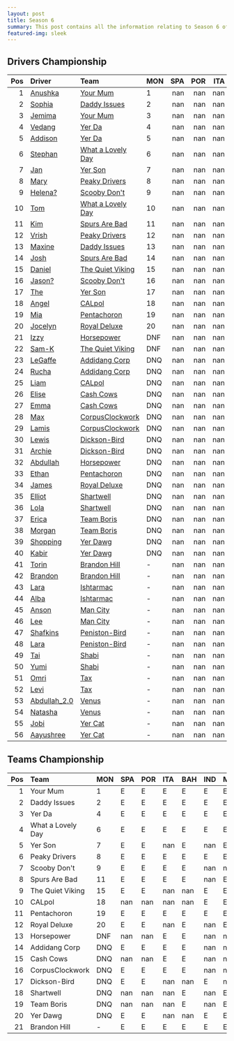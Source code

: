 ```yaml
---
layout: post 
title: Season 6 
summary: This post contains all the information relating to Season 6 of Formula j! 
featured-img: sleek 
--- 
```

## Drivers Championship

|   Pos | Driver                                                              | Team                                                                     | MON   |   SPA |   POR |   ITA |   BAH |   IND |   MAL |   JPN |   ARG |   USA |   TAL |   BRA |   Points |
|------:|:--------------------------------------------------------------------|:-------------------------------------------------------------------------|:------|------:|------:|------:|------:|------:|------:|------:|------:|------:|------:|------:|---------:|
|     1 | [Anushka](https://formulaj.github.io/Anushka_driver_page)           | [Your Mum](https://formulaj.github.io/YourMum_team_page)                 | 1     |   nan |   nan |   nan |   nan |   nan |   nan |   nan |   nan |   nan |   nan |   nan |       40 |
|     2 | [Sophia](https://formulaj.github.io/Sophia_driver_page)             | [Daddy Issues](https://formulaj.github.io/DaddyIssues_team_page)         | 2     |   nan |   nan |   nan |   nan |   nan |   nan |   nan |   nan |   nan |   nan |   nan |       30 |
|     3 | [Jemima](https://formulaj.github.io/Jemima_driver_page)             | [Your Mum](https://formulaj.github.io/YourMum_team_page)                 | 3     |   nan |   nan |   nan |   nan |   nan |   nan |   nan |   nan |   nan |   nan |   nan |       24 |
|     4 | [Vedang](https://formulaj.github.io/Vedang_driver_page)             | [Yer Da](https://formulaj.github.io/YerDa_team_page)                     | 4     |   nan |   nan |   nan |   nan |   nan |   nan |   nan |   nan |   nan |   nan |   nan |       20 |
|     5 | [Addison](https://formulaj.github.io/Addison_driver_page)           | [Yer Da](https://formulaj.github.io/YerDa_team_page)                     | 5     |   nan |   nan |   nan |   nan |   nan |   nan |   nan |   nan |   nan |   nan |   nan |       16 |
|     6 | [Stephan](https://formulaj.github.io/Stephan_driver_page)           | [What a Lovely Day](https://formulaj.github.io/WhataLovelyDay_team_page) | 6     |   nan |   nan |   nan |   nan |   nan |   nan |   nan |   nan |   nan |   nan |   nan |       12 |
|     7 | [Jan](https://formulaj.github.io/Jan_driver_page)                   | [Yer Son](https://formulaj.github.io/YerSon_team_page)                   | 7     |   nan |   nan |   nan |   nan |   nan |   nan |   nan |   nan |   nan |   nan |   nan |        8 |
|     8 | [Mary](https://formulaj.github.io/Mary_driver_page)                 | [Peaky Drivers](https://formulaj.github.io/PeakyDrivers_team_page)       | 8     |   nan |   nan |   nan |   nan |   nan |   nan |   nan |   nan |   nan |   nan |   nan |        6 |
|     9 | [Helena?](https://formulaj.github.io/Helena?_driver_page)           | [Scooby Don't](https://formulaj.github.io/ScoobyDon't_team_page)         | 9     |   nan |   nan |   nan |   nan |   nan |   nan |   nan |   nan |   nan |   nan |   nan |        4 |
|    10 | [Tom](https://formulaj.github.io/Tom_driver_page)                   | [What a Lovely Day](https://formulaj.github.io/WhataLovelyDay_team_page) | 10    |   nan |   nan |   nan |   nan |   nan |   nan |   nan |   nan |   nan |   nan |   nan |        2 |
|    11 | [Kim](https://formulaj.github.io/Kim_driver_page)                   | [Spurs Are Bad](https://formulaj.github.io/SpursAreBad_team_page)        | 11    |   nan |   nan |   nan |   nan |   nan |   nan |   nan |   nan |   nan |   nan |   nan |        0 |
|    12 | [Vrish](https://formulaj.github.io/Vrish_driver_page)               | [Peaky Drivers](https://formulaj.github.io/PeakyDrivers_team_page)       | 12    |   nan |   nan |   nan |   nan |   nan |   nan |   nan |   nan |   nan |   nan |   nan |        0 |
|    13 | [Maxine](https://formulaj.github.io/Maxine_driver_page)             | [Daddy Issues](https://formulaj.github.io/DaddyIssues_team_page)         | 13    |   nan |   nan |   nan |   nan |   nan |   nan |   nan |   nan |   nan |   nan |   nan |        0 |
|    14 | [Josh](https://formulaj.github.io/Josh_driver_page)                 | [Spurs Are Bad](https://formulaj.github.io/SpursAreBad_team_page)        | 14    |   nan |   nan |   nan |   nan |   nan |   nan |   nan |   nan |   nan |   nan |   nan |        0 |
|    15 | [Daniel](https://formulaj.github.io/Daniel_driver_page)             | [The Quiet Viking](https://formulaj.github.io/TheQuietViking_team_page)  | 15    |   nan |   nan |   nan |   nan |   nan |   nan |   nan |   nan |   nan |   nan |   nan |        0 |
|    16 | [Jason?](https://formulaj.github.io/Jason?_driver_page)             | [Scooby Don't](https://formulaj.github.io/ScoobyDon't_team_page)         | 16    |   nan |   nan |   nan |   nan |   nan |   nan |   nan |   nan |   nan |   nan |   nan |        0 |
|    17 | [The](https://formulaj.github.io/The_driver_page)                   | [Yer Son](https://formulaj.github.io/YerSon_team_page)                   | 17    |   nan |   nan |   nan |   nan |   nan |   nan |   nan |   nan |   nan |   nan |   nan |        0 |
|    18 | [Angel](https://formulaj.github.io/Angel_driver_page)               | [CALpol](https://formulaj.github.io/CALpol_team_page)                    | 18    |   nan |   nan |   nan |   nan |   nan |   nan |   nan |   nan |   nan |   nan |   nan |        0 |
|    19 | [Mia](https://formulaj.github.io/Mia_driver_page)                   | [Pentachoron](https://formulaj.github.io/Pentachoron_team_page)          | 19    |   nan |   nan |   nan |   nan |   nan |   nan |   nan |   nan |   nan |   nan |   nan |        0 |
|    20 | [Jocelyn](https://formulaj.github.io/Jocelyn_driver_page)           | [Royal Deluxe](https://formulaj.github.io/RoyalDeluxe_team_page)         | 20    |   nan |   nan |   nan |   nan |   nan |   nan |   nan |   nan |   nan |   nan |   nan |        0 |
|    21 | [Izzy](https://formulaj.github.io/Izzy_driver_page)                 | [Horsepower](https://formulaj.github.io/Horsepower_team_page)            | DNF   |   nan |   nan |   nan |   nan |   nan |   nan |   nan |   nan |   nan |   nan |   nan |        0 |
|    22 | [Sam-K](https://formulaj.github.io/Sam-K_driver_page)               | [The Quiet Viking](https://formulaj.github.io/TheQuietViking_team_page)  | DNF   |   nan |   nan |   nan |   nan |   nan |   nan |   nan |   nan |   nan |   nan |   nan |        0 |
|    23 | [LeGaffe](https://formulaj.github.io/LeGaffe_driver_page)           | [Addidang Corp](https://formulaj.github.io/AddidangCorp_team_page)       | DNQ   |   nan |   nan |   nan |   nan |   nan |   nan |   nan |   nan |   nan |   nan |   nan |        0 |
|    24 | [Rucha](https://formulaj.github.io/Rucha_driver_page)               | [Addidang Corp](https://formulaj.github.io/AddidangCorp_team_page)       | DNQ   |   nan |   nan |   nan |   nan |   nan |   nan |   nan |   nan |   nan |   nan |   nan |        0 |
|    25 | [Liam](https://formulaj.github.io/Liam_driver_page)                 | [CALpol](https://formulaj.github.io/CALpol_team_page)                    | DNQ   |   nan |   nan |   nan |   nan |   nan |   nan |   nan |   nan |   nan |   nan |   nan |        0 |
|    26 | [Elise](https://formulaj.github.io/Elise_driver_page)               | [Cash Cows](https://formulaj.github.io/CashCows_team_page)               | DNQ   |   nan |   nan |   nan |   nan |   nan |   nan |   nan |   nan |   nan |   nan |   nan |        0 |
|    27 | [Emma](https://formulaj.github.io/Emma_driver_page)                 | [Cash Cows](https://formulaj.github.io/CashCows_team_page)               | DNQ   |   nan |   nan |   nan |   nan |   nan |   nan |   nan |   nan |   nan |   nan |   nan |        0 |
|    28 | [Max](https://formulaj.github.io/Max_driver_page)                   | [CorpusClockwork](https://formulaj.github.io/CorpusClockwork_team_page)  | DNQ   |   nan |   nan |   nan |   nan |   nan |   nan |   nan |   nan |   nan |   nan |   nan |        0 |
|    29 | [Lamis](https://formulaj.github.io/Lamis_driver_page)               | [CorpusClockwork](https://formulaj.github.io/CorpusClockwork_team_page)  | DNQ   |   nan |   nan |   nan |   nan |   nan |   nan |   nan |   nan |   nan |   nan |   nan |        0 |
|    30 | [Lewis](https://formulaj.github.io/Lewis_driver_page)               | [Dickson-Bird](https://formulaj.github.io/Dickson-Bird_team_page)        | DNQ   |   nan |   nan |   nan |   nan |   nan |   nan |   nan |   nan |   nan |   nan |   nan |        0 |
|    31 | [Archie](https://formulaj.github.io/Archie_driver_page)             | [Dickson-Bird](https://formulaj.github.io/Dickson-Bird_team_page)        | DNQ   |   nan |   nan |   nan |   nan |   nan |   nan |   nan |   nan |   nan |   nan |   nan |        0 |
|    32 | [Abdullah](https://formulaj.github.io/Abdullah_driver_page)         | [Horsepower](https://formulaj.github.io/Horsepower_team_page)            | DNQ   |   nan |   nan |   nan |   nan |   nan |   nan |   nan |   nan |   nan |   nan |   nan |        0 |
|    33 | [Ethan](https://formulaj.github.io/Ethan_driver_page)               | [Pentachoron](https://formulaj.github.io/Pentachoron_team_page)          | DNQ   |   nan |   nan |   nan |   nan |   nan |   nan |   nan |   nan |   nan |   nan |   nan |        0 |
|    34 | [James](https://formulaj.github.io/James_driver_page)               | [Royal Deluxe](https://formulaj.github.io/RoyalDeluxe_team_page)         | DNQ   |   nan |   nan |   nan |   nan |   nan |   nan |   nan |   nan |   nan |   nan |   nan |        0 |
|    35 | [Elliot](https://formulaj.github.io/Elliot_driver_page)             | [Shartwell](https://formulaj.github.io/Shartwell_team_page)              | DNQ   |   nan |   nan |   nan |   nan |   nan |   nan |   nan |   nan |   nan |   nan |   nan |        0 |
|    36 | [Lola](https://formulaj.github.io/Lola_driver_page)                 | [Shartwell](https://formulaj.github.io/Shartwell_team_page)              | DNQ   |   nan |   nan |   nan |   nan |   nan |   nan |   nan |   nan |   nan |   nan |   nan |        0 |
|    37 | [Erica](https://formulaj.github.io/Erica_driver_page)               | [Team Boris](https://formulaj.github.io/TeamBoris_team_page)             | DNQ   |   nan |   nan |   nan |   nan |   nan |   nan |   nan |   nan |   nan |   nan |   nan |        0 |
|    38 | [Morgan](https://formulaj.github.io/Morgan_driver_page)             | [Team Boris](https://formulaj.github.io/TeamBoris_team_page)             | DNQ   |   nan |   nan |   nan |   nan |   nan |   nan |   nan |   nan |   nan |   nan |   nan |        0 |
|    39 | [Shopping](https://formulaj.github.io/Shopping_driver_page)         | [Yer Dawg](https://formulaj.github.io/YerDawg_team_page)                 | DNQ   |   nan |   nan |   nan |   nan |   nan |   nan |   nan |   nan |   nan |   nan |   nan |        0 |
|    40 | [Kabir](https://formulaj.github.io/Kabir_driver_page)               | [Yer Dawg](https://formulaj.github.io/YerDawg_team_page)                 | DNQ   |   nan |   nan |   nan |   nan |   nan |   nan |   nan |   nan |   nan |   nan |   nan |        0 |
|    41 | [Torin](https://formulaj.github.io/Torin_driver_page)               | [Brandon Hill](https://formulaj.github.io/BrandonHill_team_page)         | -     |   nan |   nan |   nan |   nan |   nan |   nan |   nan |   nan |   nan |   nan |   nan |        0 |
|    42 | [Brandon](https://formulaj.github.io/Brandon_driver_page)           | [Brandon Hill](https://formulaj.github.io/BrandonHill_team_page)         | -     |   nan |   nan |   nan |   nan |   nan |   nan |   nan |   nan |   nan |   nan |   nan |        0 |
|    43 | [Lara](https://formulaj.github.io/Lara_driver_page)                 | [Ishtarmac](https://formulaj.github.io/Ishtarmac_team_page)              | -     |   nan |   nan |   nan |   nan |   nan |   nan |   nan |   nan |   nan |   nan |   nan |        0 |
|    44 | [Alba](https://formulaj.github.io/Alba_driver_page)                 | [Ishtarmac](https://formulaj.github.io/Ishtarmac_team_page)              | -     |   nan |   nan |   nan |   nan |   nan |   nan |   nan |   nan |   nan |   nan |   nan |        0 |
|    45 | [Anson](https://formulaj.github.io/Anson_driver_page)               | [Man City](https://formulaj.github.io/ManCity_team_page)                 | -     |   nan |   nan |   nan |   nan |   nan |   nan |   nan |   nan |   nan |   nan |   nan |        0 |
|    46 | [Lee](https://formulaj.github.io/Lee_driver_page)                   | [Man City](https://formulaj.github.io/ManCity_team_page)                 | -     |   nan |   nan |   nan |   nan |   nan |   nan |   nan |   nan |   nan |   nan |   nan |        0 |
|    47 | [Shafkins](https://formulaj.github.io/Shafkins_driver_page)         | [Peniston-Bird](https://formulaj.github.io/Peniston-Bird_team_page)      | -     |   nan |   nan |   nan |   nan |   nan |   nan |   nan |   nan |   nan |   nan |   nan |        0 |
|    48 | [Lara](https://formulaj.github.io/Lara_driver_page)                 | [Peniston-Bird](https://formulaj.github.io/Peniston-Bird_team_page)      | -     |   nan |   nan |   nan |   nan |   nan |   nan |   nan |   nan |   nan |   nan |   nan |        0 |
|    49 | [Tai](https://formulaj.github.io/Tai_driver_page)                   | [Shabi](https://formulaj.github.io/Shabi_team_page)                      | -     |   nan |   nan |   nan |   nan |   nan |   nan |   nan |   nan |   nan |   nan |   nan |        0 |
|    50 | [Yumi](https://formulaj.github.io/Yumi_driver_page)                 | [Shabi](https://formulaj.github.io/Shabi_team_page)                      | -     |   nan |   nan |   nan |   nan |   nan |   nan |   nan |   nan |   nan |   nan |   nan |        0 |
|    51 | [Omri](https://formulaj.github.io/Omri_driver_page)                 | [Tax](https://formulaj.github.io/Tax_team_page)                          | -     |   nan |   nan |   nan |   nan |   nan |   nan |   nan |   nan |   nan |   nan |   nan |        0 |
|    52 | [Levi](https://formulaj.github.io/Levi_driver_page)                 | [Tax](https://formulaj.github.io/Tax_team_page)                          | -     |   nan |   nan |   nan |   nan |   nan |   nan |   nan |   nan |   nan |   nan |   nan |        0 |
|    53 | [Abdullah_2.0](https://formulaj.github.io/Abdullah_2.0_driver_page) | [Venus](https://formulaj.github.io/Venus_team_page)                      | -     |   nan |   nan |   nan |   nan |   nan |   nan |   nan |   nan |   nan |   nan |   nan |        0 |
|    54 | [Natasha](https://formulaj.github.io/Natasha_driver_page)           | [Venus](https://formulaj.github.io/Venus_team_page)                      | -     |   nan |   nan |   nan |   nan |   nan |   nan |   nan |   nan |   nan |   nan |   nan |        0 |
|    55 | [Jobi](https://formulaj.github.io/Jobi_driver_page)                 | [Yer Cat](https://formulaj.github.io/YerCat_team_page)                   | -     |   nan |   nan |   nan |   nan |   nan |   nan |   nan |   nan |   nan |   nan |   nan |        0 |
|    56 | [Aayushree](https://formulaj.github.io/Aayushree_driver_page)       | [Yer Cat](https://formulaj.github.io/YerCat_team_page)                   | -     |   nan |   nan |   nan |   nan |   nan |   nan |   nan |   nan |   nan |   nan |   nan |        0 |


## Teams Championship

|   Pos | Team              | MON   | SPA   | POR   | ITA   | BAH   | IND   | MAL   | JPN   | ARG   | USA   | TAL   |   BRA |   Points |
|------:|:------------------|:------|:------|:------|:------|:------|:------|:------|:------|:------|:------|:------|------:|---------:|
|     1 | Your Mum          | 1     | E     | E     | E     | E     | E     | E     | E     | E     | E     | E     |   nan |       40 |
|     2 | Daddy Issues      | 2     | E     | E     | E     | E     | E     | E     | E     | E     | E     | E     |   nan |       30 |
|     3 | Yer Da            | 4     | E     | E     | E     | E     | E     | E     | E     | E     | E     | E     |   nan |       20 |
|     4 | What a Lovely Day | 6     | E     | E     | E     | E     | E     | E     | E     | E     | E     | E     |   nan |       12 |
|     5 | Yer Son           | 7     | E     | E     | nan   | E     | nan   | E     | E     | E     | nan   | E     |   nan |        8 |
|     6 | Peaky Drivers     | 8     | E     | E     | E     | E     | E     | E     | E     | E     | E     | E     |   nan |        6 |
|     7 | Scooby Don't      | 9     | E     | E     | E     | E     | nan   | nan   | nan   | nan   | nan   | nan   |   nan |        4 |
|     8 | Spurs Are Bad     | 11    | E     | E     | E     | E     | nan   | E     | E     | E     | E     | E     |   nan |        0 |
|     9 | The Quiet Viking  | 15    | E     | E     | nan   | nan   | E     | E     | nan   | E     | E     | nan   |   nan |        0 |
|    10 | CALpol            | 18    | nan   | nan   | nan   | nan   | E     | E     | nan   | E     | E     | nan   |   nan |        0 |
|    11 | Pentachoron       | 19    | E     | E     | E     | E     | E     | E     | E     | E     | E     | E     |   nan |        0 |
|    12 | Royal Deluxe      | 20    | E     | E     | nan   | E     | nan   | E     | E     | E     | E     | nan   |   nan |        0 |
|    13 | Horsepower        | DNF   | nan   | nan   | E     | E     | nan   | nan   | E     | nan   | nan   | E     |   nan |        0 |
|    14 | Addidang Corp     | DNQ   | E     | E     | E     | E     | nan   | nan   | nan   | nan   | nan   | nan   |   nan |        0 |
|    15 | Cash Cows         | DNQ   | nan   | nan   | E     | E     | nan   | nan   | nan   | E     | E     | E     |   nan |        0 |
|    16 | CorpusClockwork   | DNQ   | E     | E     | E     | E     | nan   | nan   | nan   | nan   | nan   | nan   |   nan |        0 |
|    17 | Dickson-Bird      | DNQ   | E     | E     | nan   | nan   | E     | nan   | nan   | E     | nan   | nan   |   nan |        0 |
|    18 | Shartwell         | DNQ   | nan   | nan   | nan   | E     | nan   | E     | E     | nan   | nan   | E     |   nan |        0 |
|    19 | Team Boris        | DNQ   | nan   | nan   | nan   | E     | nan   | E     | E     | E     | E     | E     |   nan |        0 |
|    20 | Yer Dawg          | DNQ   | E     | E     | nan   | nan   | E     | E     | nan   | E     | E     | nan   |   nan |        0 |
|    21 | Brandon Hill      | -     | E     | E     | E     | E     | E     | E     | E     | E     | E     | E     |   nan |        0 |